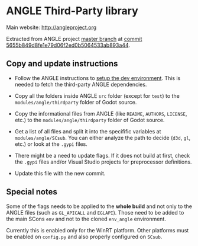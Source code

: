 # ANGLE Third-Party library

Main website: http://angleproject.org

Extracted from ANGLE project [master branch](https://chromium.googlesource.com/angle/angle)
at [commit 5655b849d8fe1e79d06f2ed0b5064533ab893a44](https://chromium.googlesource.com/angle/angle/+/5655b849d8fe1e79d06f2ed0b5064533ab893a44).

## Copy and update instructions

* Follow the ANGLE instructions to [setup the dev environment](https://chromium.googlesource.com/angle/angle/+/master/doc/DevSetup.md).
This is needed to fetch the third-party ANGLE dependencies.

* Copy all the folders inside ANGLE `src` folder (except for `test`) to the `modules/angle/thirdparty` folder of Godot source.

* Copy the informational files from ANGLE (like `README`, `AUTHORS`, `LICENSE`, etc.) to the `modules/angle/thirdparty` folder of Godot source.

* Get a list of all files and split it into the specifific variables at `modules/angle/SCsub`. You can either analyze the path to decide (`d3d`, `gl`, etc.)
or look at the `.gypi` files.

* There might be a need to update flags. If it does not build at first, check the `.gypi` files and/or Visual Studio projects for preprocessor definitions.

* Update this file with the new commit.

## Special notes

Some of the flags needs to be applied to the **whole build** and not only to the ANGLE files (such as `GL_APICALL` and `EGLAPI`).
Those need to be added to the main SCons `env` and not to the cloned `env_angle` environment.

Currently this is enabled only for the WinRT platform. Other platforms must be enabled on `config.py` and also properly configured on `SCsub`.
